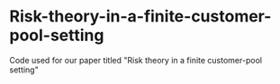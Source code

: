 # Risk-theory-in-a-finite-customer-pool-setting
Code used for our paper titled "Risk theory in a finite customer-pool setting"
